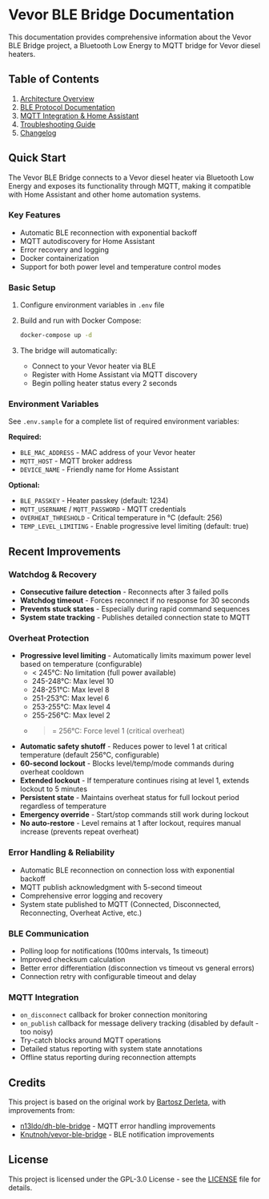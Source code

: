# Vevor BLE Bridge Documentation

This documentation provides comprehensive information about the Vevor BLE Bridge project, a Bluetooth Low Energy to MQTT bridge for Vevor diesel heaters.

## Table of Contents

1. [Architecture Overview](ARCHITECTURE.md)
2. [BLE Protocol Documentation](BLE_PROTOCOL.md)
3. [MQTT Integration & Home Assistant](MQTT_INTEGRATION.md)
4. [Troubleshooting Guide](TROUBLESHOOTING.md)
5. [Changelog](CHANGELOG.md)

## Quick Start

The Vevor BLE Bridge connects to a Vevor diesel heater via Bluetooth Low Energy and exposes its functionality through MQTT, making it compatible with Home Assistant and other home automation systems.

### Key Features

- Automatic BLE reconnection with exponential backoff
- MQTT autodiscovery for Home Assistant
- Error recovery and logging
- Docker containerization
- Support for both power level and temperature control modes

### Basic Setup

1. Configure environment variables in `.env` file
2. Build and run with Docker Compose:
   ```bash
   docker-compose up -d
   ```

3. The bridge will automatically:
   - Connect to your Vevor heater via BLE
   - Register with Home Assistant via MQTT discovery
   - Begin polling heater status every 2 seconds

### Environment Variables

See `.env.sample` for a complete list of required environment variables:

**Required:**
- `BLE_MAC_ADDRESS` - MAC address of your Vevor heater
- `MQTT_HOST` - MQTT broker address
- `DEVICE_NAME` - Friendly name for Home Assistant

**Optional:**
- `BLE_PASSKEY` - Heater passkey (default: 1234)
- `MQTT_USERNAME` / `MQTT_PASSWORD` - MQTT credentials
- `OVERHEAT_THRESHOLD` - Critical temperature in °C (default: 256)
- `TEMP_LEVEL_LIMITING` - Enable progressive level limiting (default: true)

## Recent Improvements

### Watchdog & Recovery

- **Consecutive failure detection** - Reconnects after 3 failed polls
- **Watchdog timeout** - Forces reconnect if no response for 30 seconds
- **Prevents stuck states** - Especially during rapid command sequences
- **System state tracking** - Publishes detailed connection state to MQTT

### Overheat Protection

- **Progressive level limiting** - Automatically limits maximum power level based on temperature (configurable)
  - < 245°C: No limitation (full power available)
  - 245-248°C: Max level 10
  - 248-251°C: Max level 8
  - 251-253°C: Max level 6
  - 253-255°C: Max level 4
  - 255-256°C: Max level 2
  - >= 256°C: Force level 1 (critical overheat)
- **Automatic safety shutoff** - Reduces power to level 1 at critical temperature (default 256°C, configurable)
- **60-second lockout** - Blocks level/temp/mode commands during overheat cooldown
- **Extended lockout** - If temperature continues rising at level 1, extends lockout to 5 minutes
- **Persistent state** - Maintains overheat status for full lockout period regardless of temperature
- **Emergency override** - Start/stop commands still work during lockout
- **No auto-restore** - Level remains at 1 after lockout, requires manual increase (prevents repeat overheat)

### Error Handling & Reliability

- Automatic BLE reconnection on connection loss with exponential backoff
- MQTT publish acknowledgment with 5-second timeout
- Comprehensive error logging and recovery
- System state published to MQTT (Connected, Disconnected, Reconnecting, Overheat Active, etc.)

### BLE Communication

- Polling loop for notifications (100ms intervals, 1s timeout)
- Improved checksum calculation
- Better error differentiation (disconnection vs timeout vs general errors)
- Connection retry with configurable timeout and delay

### MQTT Integration

- `on_disconnect` callback for broker connection monitoring
- `on_publish` callback for message delivery tracking (disabled by default - too noisy)
- Try-catch blocks around MQTT operations
- Detailed status reporting with system state annotations
- Offline status reporting during reconnection attempts

## Credits

This project is based on the original work by [Bartosz Derleta](https://github.com/bderleta/vevor-ble-bridge), with improvements from:

- [n13ldo/dh-ble-bridge](https://github.com/n13ldo/dh-ble-bridge) - MQTT error handling improvements
- [Knutnoh/vevor-ble-bridge](https://github.com/Knutnoh/vevor-ble-bridge) - BLE notification improvements

## License

This project is licensed under the GPL-3.0 License - see the [LICENSE](../LICENSE) file for details.
